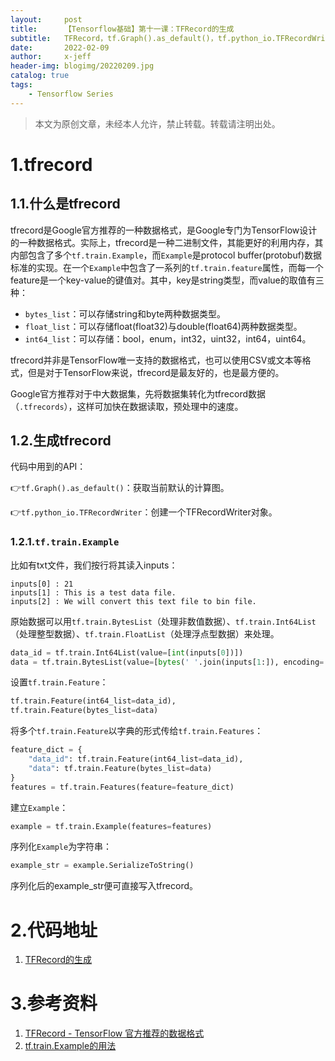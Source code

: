 ```yaml
---
layout:     post
title:      【Tensorflow基础】第十一课：TFRecord的生成
subtitle:   TFRecord，tf.Graph().as_default()，tf.python_io.TFRecordWriter，tf.train.BytesList，tf.train.Int64List，tf.train.FloatList，tf.train.Feature，tf.train.Features，tf.train.Example，SerializeToString
date:       2022-02-09
author:     x-jeff
header-img: blogimg/20220209.jpg
catalog: true
tags:
    - Tensorflow Series
---
```

>本文为原创文章，未经本人允许，禁止转载。转载请注明出处。

# 1.tfrecord

## 1.1.什么是tfrecord

tfrecord是Google官方推荐的一种数据格式，是Google专门为TensorFlow设计的一种数据格式。实际上，tfrecord是一种二进制文件，其能更好的利用内存，其内部包含了多个`tf.train.Example`，而`Example`是protocol buffer(protobuf)数据标准的实现。在一个`Example`中包含了一系列的`tf.train.feature`属性，而每一个feature是一个key-value的键值对。其中，key是string类型，而value的取值有三种：

* `bytes_list`：可以存储string和byte两种数据类型。
* `float_list`：可以存储float(float32)与double(float64)两种数据类型。
* `int64_list`：可以存储：bool，enum，int32，uint32，int64，uint64。

tfrecord并非是TensorFlow唯一支持的数据格式，也可以使用CSV或文本等格式，但是对于TensorFlow来说，tfrecord是最友好的，也是最方便的。

Google官方推荐对于中大数据集，先将数据集转化为tfrecord数据（`.tfrecords`），这样可加快在数据读取，预处理中的速度。

## 1.2.生成tfrecord

代码中用到的API：

👉`tf.Graph().as_default()`：获取当前默认的计算图。

👉`tf.python_io.TFRecordWriter`：创建一个TFRecordWriter对象。

### 1.2.1.`tf.train.Example`

比如有txt文件，我们按行将其读入inputs：

```
inputs[0] : 21
inputs[1] : This is a test data file.
inputs[2] : We will convert this text file to bin file.
```

原始数据可以用`tf.train.BytesList`（处理非数值数据）、`tf.train.Int64List`（处理整型数据）、`tf.train.FloatList`（处理浮点型数据）来处理。

```python
data_id = tf.train.Int64List(value=[int(inputs[0])])
data = tf.train.BytesList(value=[bytes(' '.join(inputs[1:]), encoding='utf-8')])
```

设置`tf.train.Feature`：

```python
tf.train.Feature(int64_list=data_id),
tf.train.Feature(bytes_list=data)
```

将多个`tf.train.Feature`以字典的形式传给`tf.train.Features`：

```python
feature_dict = {
    "data_id": tf.train.Feature(int64_list=data_id),
    "data": tf.train.Feature(bytes_list=data)
}
features = tf.train.Features(feature=feature_dict)
```

建立`Example`：

```python
example = tf.train.Example(features=features)
```

序列化`Example`为字符串：

```python
example_str = example.SerializeToString()
```

序列化后的example_str便可直接写入tfrecord。

# 2.代码地址

1. [TFRecord的生成](https://github.com/x-jeff/Tensorflow_Code_Demo/tree/master/Demo10)

# 3.参考资料

1. [TFRecord - TensorFlow 官方推荐的数据格式](https://zhuanlan.zhihu.com/p/50808597)
2. [tf.train.Example的用法](https://blog.csdn.net/hfutdog/article/details/86244944)